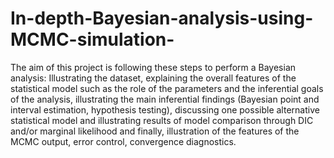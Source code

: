 # In-depth-Bayesian-analysis-using-MCMC-simulation-

The aim of this project is following these
steps to perform a Bayesian analysis: Illustrating the dataset, explaining the overall features of
the statistical model such as the role of the parameters and the inferential goals of the analysis,
illustrating the main inferential findings (Bayesian point and interval estimation, hypothesis 
testing), discussing one possible alternative statistical model and illustrating results of model
comparison through DIC and/or marginal likelihood and finally, illustration of the features of the
MCMC output, error control, convergence diagnostics.
